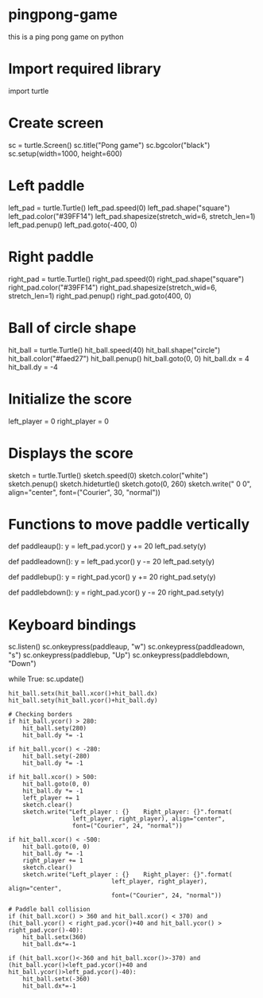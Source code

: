 # pingpong-game
this is a ping pong game on python

# Import required library
import turtle

# Create screen
sc = turtle.Screen()
sc.title("Pong game")
sc.bgcolor("black")
sc.setup(width=1000, height=600)



# Left paddle
left_pad = turtle.Turtle()
left_pad.speed(0)
left_pad.shape("square")
left_pad.color("#39FF14")
left_pad.shapesize(stretch_wid=6, stretch_len=1)
left_pad.penup()
left_pad.goto(-400, 0)


# Right paddle
right_pad = turtle.Turtle()
right_pad.speed(0)
right_pad.shape("square")
right_pad.color("#39FF14")
right_pad.shapesize(stretch_wid=6, stretch_len=1)
right_pad.penup()
right_pad.goto(400, 0)


# Ball of circle shape
hit_ball = turtle.Turtle()
hit_ball.speed(40)
hit_ball.shape("circle")
hit_ball.color("#faed27")
hit_ball.penup()
hit_ball.goto(0, 0)
hit_ball.dx = 4
hit_ball.dy = -4


# Initialize the score
left_player = 0
right_player = 0


# Displays the score
sketch = turtle.Turtle()
sketch.speed(0)
sketch.color("white")
sketch.penup()
sketch.hideturtle()
sketch.goto(0, 260)
sketch.write(" 0            0",
             align="center", font=("Courier", 30, "normal"))


# Functions to move paddle vertically
def paddleaup():
    y = left_pad.ycor()
    y += 20
    left_pad.sety(y)


def paddleadown():
    y = left_pad.ycor()
    y -= 20
    left_pad.sety(y)


def paddlebup():
    y = right_pad.ycor()
    y += 20
    right_pad.sety(y)


def paddlebdown():
    y = right_pad.ycor()
    y -= 20
    right_pad.sety(y)


# Keyboard bindings
sc.listen()
sc.onkeypress(paddleaup, "w")
sc.onkeypress(paddleadown, "s")
sc.onkeypress(paddlebup, "Up")
sc.onkeypress(paddlebdown, "Down")


while True:
    sc.update()

    hit_ball.setx(hit_ball.xcor()+hit_ball.dx)
    hit_ball.sety(hit_ball.ycor()+hit_ball.dy)

    # Checking borders
    if hit_ball.ycor() > 280:
        hit_ball.sety(280)
        hit_ball.dy *= -1

    if hit_ball.ycor() < -280:
        hit_ball.sety(-280)
        hit_ball.dy *= -1

    if hit_ball.xcor() > 500:
        hit_ball.goto(0, 0)
        hit_ball.dy *= -1
        left_player += 1
        sketch.clear()
        sketch.write("Left_player : {}    Right_player: {}".format(
                      left_player, right_player), align="center",
                      font=("Courier", 24, "normal"))

    if hit_ball.xcor() < -500:
        hit_ball.goto(0, 0)
        hit_ball.dy *= -1
        right_player += 1
        sketch.clear()
        sketch.write("Left_player : {}    Right_player: {}".format(
                                 left_player, right_player), align="center",
                                 font=("Courier", 24, "normal"))

    # Paddle ball collision
    if (hit_ball.xcor() > 360 and hit_ball.xcor() < 370) and (hit_ball.ycor() < right_pad.ycor()+40 and hit_ball.ycor() > right_pad.ycor()-40):
        hit_ball.setx(360)
        hit_ball.dx*=-1

    if (hit_ball.xcor()<-360 and hit_ball.xcor()>-370) and (hit_ball.ycor()<left_pad.ycor()+40 and hit_ball.ycor()>left_pad.ycor()-40):
        hit_ball.setx(-360)
        hit_ball.dx*=-1

